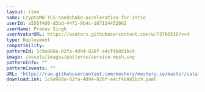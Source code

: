 ```yaml
---
layout: item
name: CryptoMB-TLS-handshake-acceleration-for-Istio
userId: a550f4d6-d3bd-44f1-9b4c-167114452062
userName: Pranav Singh
userAvatarURL: https://avatars.githubusercontent.com/u/73700530?v=4
type: Deployment
compatibility: 
patternId: 1c9a988a-02fa-4d94-826f-a4cf4b8d1bc9
image: /assets/images/patterns/service-mesh.svg
patternInfo: ""
patternCaveats: ""
URL: 'https://raw.githubusercontent.com/meshery/meshery.io/master/catalog/1c9a988a-02fa-4d94-826f-a4cf4b8d1bc9.yaml'
downloadLink: 1c9a988a-02fa-4d94-826f-a4cf4b8d1bc9.yaml
---
```

